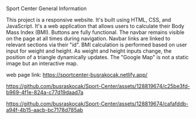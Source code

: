 Sport Center
General Information

This project is a responsive website.
It's built using HTML, CSS, and JavaScript.
It's a web application that allows users to calculate their Body Mass Index (BMI).
Buttons are fully functional.
The navbar remains visible on the page at all times during navigation.
Navbar links are linked to relevant sections via their "id".
BMI calculation is performed based on user input for weight and height. As weight and height inputs change, the position of a triangle dynamically updates.
The "Google Map" is not a static image but an interactive map.

web page link: https://sportcenter-busrakocak.netlify.app/


https://github.com/busraskocak/Sport-Center/assets/128819674/c25be3fd-b969-4f1e-824a-c77d19daad7a



https://github.com/busraskocak/Sport-Center/assets/128819674/cafafddb-a94f-4b15-aacb-bc7178d785ab

